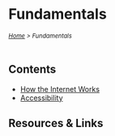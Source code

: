 # Fundamentals

<em>
<sub><a href='../README.md'>Home</a> > Fundamentals</sub>
</em>
<br />
<br />

## Contents

* [How the Internet Works](./how-the-internet-works.md)
* [Accessibility](fundamentals.accessibility.md)

## Resources & Links
